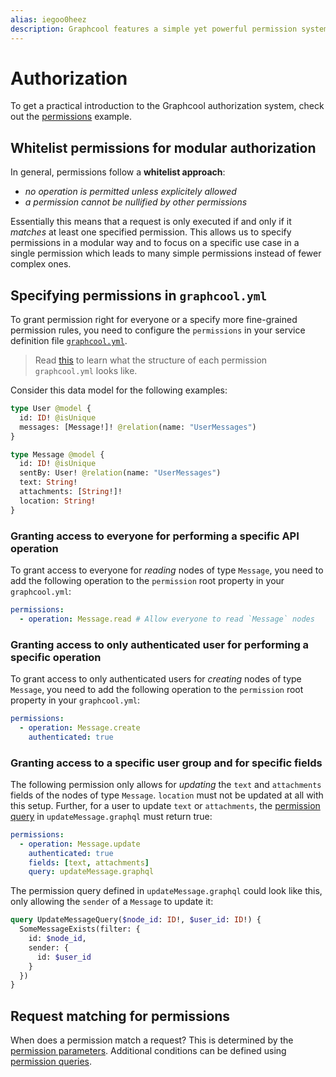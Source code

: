 ```yaml
---
alias: iegoo0heez
description: Graphcool features a simple yet powerful permission system that integrates seamlessly with the available authentication solutions.
---
```


# Authorization

<!--
Graphcool features a simple yet powerful permission system that integrates seamlessly with the available [authentication concept](!alias-geekae9gah).
--> 

<InfoBox>

To get a practical introduction to the Graphcool authorization system, check out the [permissions](https://github.com/graphcool/framework/tree/master/examples/permissions) example.

</InfoBox>


## Whitelist permissions for modular authorization

In general, permissions follow a **whitelist approach**:

- _no operation is permitted unless explicitely allowed_
- _a permission cannot be nullified by other permissions_

Essentially this means that a request is only executed if and only if it *matches* at least one specified permission. This allows us to specify permissions in a modular way and to focus on a specific use case in a single permission which leads to many simple permissions instead of fewer complex ones.

## Specifying permissions in `graphcool.yml`

To grant permission right for everyone or a specify more fine-grained permission rules, you need to configure the `permissions` in your service definition file [`graphcool.yml`](!alias-foatho8aip).

> Read [this](!alias-foatho8aip#definition-permissions) to learn what the structure of each permission `graphcool.yml` looks like.

Consider this data model for the following examples:

```graphql
type User @model {
  id: ID! @isUnique
  messages: [Message!]! @relation(name: "UserMessages")
}

type Message @model {
  id: ID! @isUnique
  sentBy: User! @relation(name: "UserMessages")
  text: String!
  attachments: [String!]!
  location: String!
}
```

### Granting access to everyone for performing a specific API operation

To grant access to everyone for _reading_ nodes of type `Message`, you need to add the following operation to the `permission` root property in your `graphcool.yml`:

```yml
permissions:
  - operation: Message.read # Allow everyone to read `Message` nodes
```

### Granting access to only authenticated user for performing a specific operation

To grant access to only authenticated users for _creating_ nodes of type `Message`, you need to add the following operation to the `permission` root property in your `graphcool.yml`:

```yml
permissions:
  - operation: Message.create
    authenticated: true
```

### Granting access to a specific user group and for specific fields

The following permission only allows for _updating_ the `text` and `attachments` fields of the nodes of type `Message`. `location` must not be updated at all with this setup. Further, for a user to update `text` or `attachments`, the [permission query](!alias-iox3aqu0ee) in `updateMessage.graphql` must return true: 

```yml
permissions:
  - operation: Message.update
    authenticated: true
    fields: [text, attachments]
    query: updateMessage.graphql
```

The permission query defined in `updateMessage.graphql` could look like this, only allowing the `sender` of a `Message` to update it:

```graphql
query UpdateMessageQuery($node_id: ID!, $user_id: ID!) {
  SomeMessageExists(filter: {
    id: $node_id,
    sender: {
      id: $user_id
    }  
  })
}
```

## Request matching for permissions

When does a permission match a request? This is determined by the [permission parameters](!alias-soh5hu6xah). Additional conditions can be defined using [permission queries](!alias-iox3aqu0ee).



